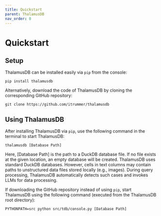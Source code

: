 ```yaml
---
title: Quickstart
parent: ThalamusDB
nav_order: 0
---
```

# Quickstart

## Setup

ThalamusDB can be installed easily via `pip` from the console:

```
pip install thalamusdb
```

Alternatively, download the code of ThalamusDB by cloning the corresponding GitHub repository:

```
git clone https://github.com/itrummer/thalamusdb
```

## Using ThalamusDB

After installing ThalamusDB via `pip`, use the following command in the terminal to start ThalamusDB:

```
thalamusdb [Database Path]
```

Here, [Database Path] is the path to a DuckDB database file. If no file exists at the given location, an empty database will be created. ThalamusDB uses standard DuckDB databases. However, cells in text columns may contain paths to unstructured data files stored locally (e.g., images). During query processing, ThalamusDB automatically detects such cases and invokes LLMs for data processing.

If downloading the GitHub repository instead of using `pip`, start ThalamusDB using the following command (executed from the ThalamusDB root directory):

```
PYTHONPATH=src python src/tdb/console.py [Database Path]
```

